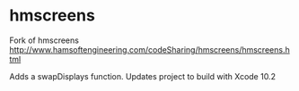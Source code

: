 # hmscreens
Fork of hmscreens http://www.hamsoftengineering.com/codeSharing/hmscreens/hmscreens.html

Adds a swapDisplays function. Updates project to build with Xcode 10.2
